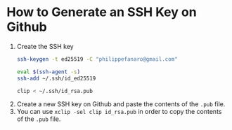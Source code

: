 # How to Generate an SSH Key on Github

1. Create the SSH key
    ```bash
    ssh-keygen -t ed25519 -C "philippefanaro@gmail.com"
    
    eval $(ssh-agent -s)
    ssh-add ~/.ssh/id_ed25519
    
    clip < ~/.ssh/id_rsa.pub
    ```
1. Create a new SSH key on Github and paste the contents of the `.pub` file.
1. You can use `xclip -sel clip id_rsa.pub` in order to copy the contents of the `.pub` file.
